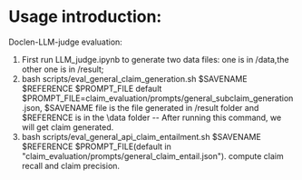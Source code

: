 # Usage introduction:
Doclen-LLM-judge evaluation:
1. First run LLM_judge.ipynb to generate two data files: one is in /data,the other one is in /result;
2. bash scripts/eval_general_claim_generation.sh $SAVENAME $REFERENCE $PROMPT_FILE
default $PROMPT_FILE=claim_evaluation/prompts/general_subclaim_generation.json, $SAVENAME file is the file generated in /result folder and $REFERENCE is in the \data folder -- After running this command, we will get claim generated.
3. bash scripts/eval_general_api_claim_entailment.sh $SAVENAME $REFERENCE $PROMPT_FILE(default in "claim_evaluation/prompts/general_claim_entail.json"). compute claim recall and claim precision.